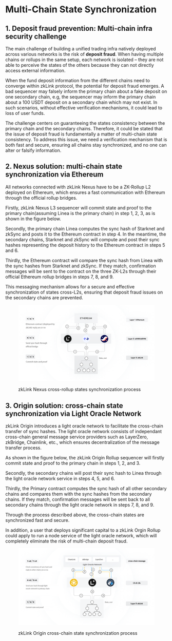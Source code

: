 # Multi-Chain State Synchronization

## 1. Deposit fraud prevention: Multi-chain infra security challenge

The main challenge of building a unified trading infra natively deployed across various networks is the risk of **deposit fraud**. When having multiple chains or rollups in the same setup, each network is isolated – they are not able to perceive the states of the others because they can not directly access external information.

When the fund deposit information from the different chains need to converge within zkLink protocol, the potential for deposit fraud emerges. A bad sequencer may falsely inform the primary chain about a fake deposit on one secondary chain, e.g, the sequencer may inform the primary chain about a 100 USDT deposit on a secondary chain which may not exist. In such scenarios, without effective verification mechanisms, it could lead to loss of user funds.

The challenge centers on guaranteeing the states consistency between the primary chain and the secondary chains. Therefore, it could be stated that the issue of deposit fraud is fundamentally a matter of multi-chain state consistency. To address this issue, we need a verification mechanism that is both fast and secure, ensuring all chains stay synchronized, and no one can alter or falsify information.

## 2. Nexus solution: multi-chain state synchronization via Ethereum

All networks connected with zkLink Nexus have to be a ZK-Rollup L2 deployed on Ethereum, which ensures a fast communication with Ethereum through the official rollup bridges.

Firstly, zkLink Nexus L3 sequencer will commit state and proof to the primary chain(assuming Linea is the primary chain) in step 1, 2, 3, as is shown in the figure below.

Secondly, the primary chain Linea computes the sync hash of Starknet and zkSync and posts it to the Ethereum contract in step 4. In the meantime, the secondary chains, Starknet and zkSync will compute and post their sync hashes representing the deposit history to the Ethereum contract in steps 5 and 6.

Thirdly, the Ethereum contract will compare the sync hash from Linea with the sync hashes from Starknet and zkSync. If they match, confirmation messages will be sent to the contract on the three ZK-L2s through their official Ethereum rollup bridges in steps 7, 8, and 9.

This messaging mechanism allows for a secure and effective synchronization of states cross-L2s, ensuring that deposit fraud issues on the secondary chains are prevented.

<figure><img src="../../../.gitbook/assets/figure6.png" alt=""><figcaption><p>zkLink Nexus cross-rollup states synchronization process</p></figcaption></figure>

## 3. Origin solution: cross-chain state synchronization via Light Oracle Network

zkLink Origin introduces a light oracle network to facilitate the cross-chain transfer of sync hashes. The light oracle network consists of independant cross-chain general message service providers such as LayerZero, zkBridge, Chainlink, etc., which ensures decentralization of the message transfer process.

As shown in the figure below, the zkLink Origin Rollup sequencer will firstly commit state and proof to the primary chain in steps 1, 2, and 3.

Secondly, the secondary chains will post their sync hash to Linea through the light oracle network service in steps 4, 5, and 6.

Thirdly, the Primary contract computes the sync hash of all other secondary chains and compares them with the sync hashes from the secondary chains. If they match, confirmation messages will be sent back to all secondary chains through the light oracle network in steps 7, 8, and 9.

Through the process described above, the cross-chain states are synchronized fast and secure.

In addition, a user that deploys significant capital to a zkLink Orgin Rollup could apply to run a node service of the light oracle network, which will completely eliminate the risk of multi-chain deposit fraud.

<figure><img src="../../../.gitbook/assets/figure7.png" alt=""><figcaption><p>zkLink Origin cross-chain state synchronization process</p></figcaption></figure>
